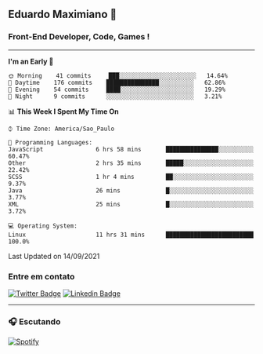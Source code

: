 ## Eduardo Maximiano 👋

### Front-End Developer, Code, Games !

---

<!--START_SECTION:waka-->
**I'm an Early 🐤** 

```text
🌞 Morning    41 commits     ███░░░░░░░░░░░░░░░░░░░░░░   14.64% 
🌆 Daytime    176 commits    ███████████████░░░░░░░░░░   62.86% 
🌃 Evening    54 commits     ████░░░░░░░░░░░░░░░░░░░░░   19.29% 
🌙 Night      9 commits      ░░░░░░░░░░░░░░░░░░░░░░░░░   3.21%

```


📊 **This Week I Spent My Time On** 

```text
⌚︎ Time Zone: America/Sao_Paulo

💬 Programming Languages: 
JavaScript               6 hrs 58 mins       ███████████████░░░░░░░░░░   60.47% 
Other                    2 hrs 35 mins       █████░░░░░░░░░░░░░░░░░░░░   22.42% 
SCSS                     1 hr 4 mins         ██░░░░░░░░░░░░░░░░░░░░░░░   9.37% 
Java                     26 mins             █░░░░░░░░░░░░░░░░░░░░░░░░   3.77% 
XML                      25 mins             █░░░░░░░░░░░░░░░░░░░░░░░░   3.72%

💻 Operating System: 
Linux                    11 hrs 31 mins      █████████████████████████   100.0%

```


 Last Updated on 14/09/2021
<!--END_SECTION:waka-->

### Entre em contato

[![Twitter Badge](https://img.shields.io/badge/-@edmaxi-1ca0f1?style=flat-square&labelColor=1ca0f1&logo=twitter&logoColor=white&link=https://twitter.com/edmaxi)](https://twitter.com/edmaxi)
[![Linkedin Badge](https://img.shields.io/badge/-Eduardo_Maximiano-0077B5?style=flat-square&logo=Linkedin&logoColor=white&link=https://www.linkedin.com/in/maximiano-eduardo)](https://www.linkedin.com/in/maximiano-eduardo)

---

### 🎧 Escutando
[![Spotify](https://novatorem-sandy.vercel.app/api/spotify)](https://open.spotify.com/user/comgigo)
